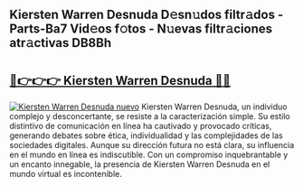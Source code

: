 ## Kiersten Warren Desnuda D𝚎sn𝚞dos filtr𝚊dos - Parts-Ba7 Vid𝚎os f𝚘tos - N𝚞evas filtr𝚊ciones atr𝚊ctivas DB8Bh

# <h2><a href="http://mb6y9wv.tromn.icu/?c=Kiersten+Warren+Desnuda">🔗👉👉👉 Kiersten Warren Desnuda 🔗🔗</a></h2>

[![Kiersten Warren Desnuda nuevo](https://i.imgur.com/pEAQMta.gif)](http://mb6y9wv.tromn.icu/?c=Kiersten+Warren+Desnuda)
Kiersten Warren Desnuda, un individuo complejo y desconcertante, se resiste a la caracterización simple. Su estilo distintivo de comunicación en línea ha cautivado y provocado críticas, generando debates sobre ética, individualidad y las complejidades de las sociedades digitales. Aunque su dirección futura no está clara, su influencia en el mundo en línea es indiscutible. Con un compromiso inquebrantable y un encanto innegable, la presencia de Kiersten Warren Desnuda en el mundo virtual es incontenible.
